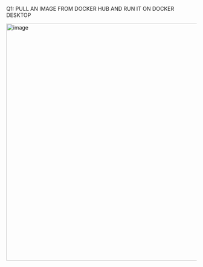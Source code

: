 Q1: PULL AN IMAGE FROM DOCKER HUB AND RUN IT ON DOCKER DESKTOP

<img width="628" alt="image" src="https://user-images.githubusercontent.com/83458034/200171159-28a0c6e9-1555-4326-a6a6-f000e0f6f0a6.png">
